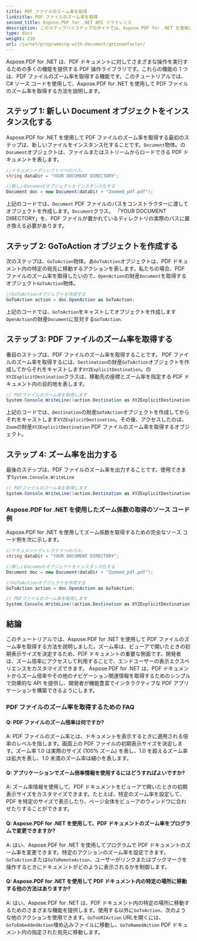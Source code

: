 ```yaml
---
title: PDF ファイルのズーム率を取得
linktitle: PDF ファイルのズーム率を取得
second_title: Aspose.PDF for .NET API リファレンス
description: このステップバイステップのガイドでは、Aspose.PDF for .NET を使用して PDF ファイルのズーム率を取得する方法を学びます。
type: docs
weight: 210
url: /ja/net/programming-with-document/getzoomfactor/
---
```

Aspose.PDF for .NET は、PDF ドキュメントに対してさまざまな操作を実行するための多くの機能を提供する PDF 操作ライブラリです。これらの機能の 1 つは、PDF ファイルのズーム率を取得する機能です。このチュートリアルでは、C# ソース コードを使用して、Aspose.PDF for .NET を使用して PDF ファイルのズーム率を取得する方法を説明します。


## ステップ 1: 新しい Document オブジェクトをインスタンス化する

Aspose.PDF for .NET を使用して PDF ファイルのズーム率を取得する最初のステップは、新しいファイルをインスタンス化することです。`Document`物体。の`Document`オブジェクトは、ファイルまたはストリームからロードできる PDF ドキュメントを表します。

```csharp
//ドキュメントディレクトリへのパス。
string dataDir = "YOUR DOCUMENT DIRECTORY";

//新しいDocumentオブジェクトをインスタンス化する
Document doc = new Document(dataDir + "Zoomed_pdf.pdf");
```

上記のコードでは、`Document` PDF ファイルのパスをコンストラクターに渡してオブジェクトを作成します。`Document`クラス。 「YOUR DOCUMENT DIRECTORY」を、PDF ファイルが置かれているディレクトリの実際のパスに置き換える必要があります。

## ステップ 2: GoToAction オブジェクトを作成する

次のステップは、`GoToAction`物体。あ`GoToAction`オブジェクトは、PDF ドキュメント内の特定の宛先に移動するアクションを表します。私たちの場合、PDF ファイルのズーム率を取得したいので、`OpenAction`の財産`Document`を取得するオブジェクト`GoToAction`物体。

```csharp
//GoToActionオブジェクトを作成する
GoToAction action = doc.OpenAction as GoToAction;
```

上記のコードでは、`GoToAction`をキャストしてオブジェクトを作成します`OpenAction`の財産`Document`に反対する`GoToAction`.

## ステップ 3: PDF ファイルのズーム率を取得する

 番目のステップは、PDF ファイルのズーム率を取得することです。 PDF ファイルのズーム率を取得するには、`Destination`の財産`GoToAction`オブジェクトを作成してからそれをキャストします`XYZExplicitDestination`。の`XYZExplicitDestination`クラスは、移動先の座標とズーム率を指定する PDF ドキュメント内の目的地を表します。

```csharp
// PDFファイルのズーム率を取得します
System.Console.WriteLine((action.Destination as XYZExplicitDestination).Zoom); //ドキュメントのズーム値。
```

上記のコードでは、`Destination`の財産`GoToAction`オブジェクトを作成してからそれをキャストします`XYZExplicitDestination`。その後、アクセスしたのは、`Zoom`の財産`XYZExplicitDestination` PDF ファイルのズーム率を取得するオブジェクト。

## ステップ 4: ズーム率を出力する

最後のステップは、PDF ファイルのズーム率を出力することです。使用できます`System.Console.WriteLine`

```csharp
// PDFファイルのズーム率を取得します
System.Console.WriteLine((action.Destination as XYZExplicitDestination).Zoom); //ドキュメントのズーム値。
```        

### Aspose.PDF for .NET を使用したズーム係数の取得のソース コード例

Aspose.PDF for .NET を使用してズーム係数を取得するための完全なソース コード例を次に示します。

```csharp
//ドキュメントディレクトリへのパス。
string dataDir = "YOUR DOCUMENT DIRECTORY";

//新しいDocumentオブジェクトをインスタンス化する
Document doc = new Document(dataDir + "Zoomed_pdf.pdf");

//GoToActionオブジェクトを作成する
GoToAction action = doc.OpenAction as GoToAction;

// PDFファイルのズーム率を取得します
System.Console.WriteLine((action.Destination as XYZExplicitDestination).Zoom); //ドキュメントのズーム値。
```

## 結論

このチュートリアルでは、Aspose.PDF for .NET を使用して PDF ファイルのズーム率を取得する方法を説明しました。ズーム率は、ビューアで開いたときの初期表示サイズを決定するため、PDF ドキュメントの重要な側面です。開発者は、ズーム倍率にアクセスして利用することで、エンドユーザーの表示エクスペリエンスをカスタマイズできます。 Aspose.PDF for .NET は、PDF ドキュメントからズーム倍率やその他のナビゲーション関連情報を取得するためのシンプルで効果的な API を提供し、開発者が機能豊富でインタラクティブな PDF アプリケーションを構築できるようにします。

### PDF ファイルのズーム率を取得するための FAQ

#### Q: PDF ファイルのズーム倍率は何ですか?

A: PDF ファイルのズーム率とは、ドキュメントを表示するときに適用される倍率のレベルを指します。画面上の PDF ファイルの初期表示サイズを決定します。ズーム率 1.0 は実際のサイズ (100% ズーム) を表し、1.0 を超えるズーム率は拡大を表し、1.0 未満のズーム率は縮小を表します。

#### Q: アプリケーションでズーム倍率情報を使用するにはどうすればよいですか?

A: ズーム率情報を使用して、PDF ドキュメントをビューアで開いたときの初期表示サイズをカスタマイズできます。たとえば、特定のズーム率を設定して、PDF を特定のサイズで表示したり、ページ全体をビューアのウィンドウに合わせたりすることができます。

#### Q: Aspose.PDF for .NET を使用して、PDF ドキュメントのズーム率をプログラムで変更できますか?

 A: はい、Aspose.PDF for .NET を使用してプログラムで PDF ドキュメントのズーム率を変更できます。特定のアクションのズーム率を設定できます。`GoToAction`または`GoToRemoteAction`、ユーザーがリンクまたはブックマークを操作するときにドキュメントがどのように表示されるかを制御します。

#### Q: Aspose.PDF for .NET を使用して PDF ドキュメント内の特定の場所に移動する他の方法はありますか?

 A: はい、Aspose.PDF for .NET は、PDF ドキュメント内の特定の場所に移動するためのさまざまな機能を提供します。使用する以外に`GoToAction`、次のような他のアクションを使用できます。`GoToURIAction` URLを開くには、`GoToEmbeddedAction`埋め込みファイルに移動し、`GoToNamedAction` PDF ドキュメント内の指定された宛先に移動します。